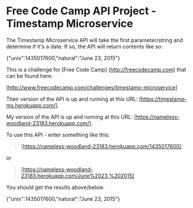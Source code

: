 # Free Code Camp API Project - Timestamp Microservice

The Timestamp Microservice API will take the first parameter/string and determine if it's a date.  If so, the API will return contents like so:

{"unix":1435017600,"natural":"June 23, 2015"}

This is a challenge for [Free Code Camp] (http://freecodecamp.com) that can be found here:

[http://www.freecodecamp.com/challenges/timestamp-microservice]

Their version of the API is up and running at this URL: [https://timestamp-ms.herokuapp.com/].

My version of the API is up and running at this URL: [https://nameless-woodland-23183.herokuapp.com/].

To use this API - enter something like this:

>[https://nameless-woodland-23183.herokuapp.com/1435017600]

or

>[https://nameless-woodland-23183.herokuapp.com/June%2023,%202015] 

You should get the results above/below. 

{"unix":1435017600,"natural":"June 23, 2015"}